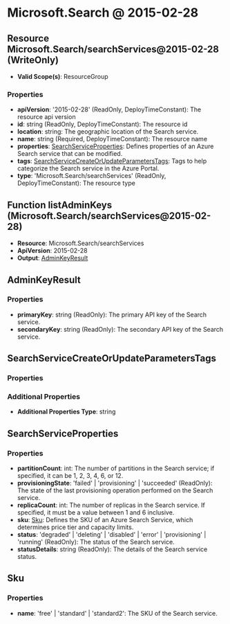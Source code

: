 # Microsoft.Search @ 2015-02-28

## Resource Microsoft.Search/searchServices@2015-02-28 (WriteOnly)
* **Valid Scope(s)**: ResourceGroup
### Properties
* **apiVersion**: '2015-02-28' (ReadOnly, DeployTimeConstant): The resource api version
* **id**: string (ReadOnly, DeployTimeConstant): The resource id
* **location**: string: The geographic location of the Search service.
* **name**: string (Required, DeployTimeConstant): The resource name
* **properties**: [SearchServiceProperties](#searchserviceproperties): Defines properties of an Azure Search service that can be modified.
* **tags**: [SearchServiceCreateOrUpdateParametersTags](#searchservicecreateorupdateparameterstags): Tags to help categorize the Search service in the Azure Portal.
* **type**: 'Microsoft.Search/searchServices' (ReadOnly, DeployTimeConstant): The resource type

## Function listAdminKeys (Microsoft.Search/searchServices@2015-02-28)
* **Resource**: Microsoft.Search/searchServices
* **ApiVersion**: 2015-02-28
* **Output**: [AdminKeyResult](#adminkeyresult)

## AdminKeyResult
### Properties
* **primaryKey**: string (ReadOnly): The primary API key of the Search service.
* **secondaryKey**: string (ReadOnly): The secondary API key of the Search service.

## SearchServiceCreateOrUpdateParametersTags
### Properties
### Additional Properties
* **Additional Properties Type**: string

## SearchServiceProperties
### Properties
* **partitionCount**: int: The number of partitions in the Search service; if specified, it can be 1, 2, 3, 4, 6, or 12.
* **provisioningState**: 'failed' | 'provisioning' | 'succeeded' (ReadOnly): The state of the last provisioning operation performed on the Search service.
* **replicaCount**: int: The number of replicas in the Search service. If specified, it must be a value between 1 and 6 inclusive.
* **sku**: [Sku](#sku): Defines the SKU of an Azure Search Service, which determines price tier and capacity limits.
* **status**: 'degraded' | 'deleting' | 'disabled' | 'error' | 'provisioning' | 'running' (ReadOnly): The status of the Search service.
* **statusDetails**: string (ReadOnly): The details of the Search service status.

## Sku
### Properties
* **name**: 'free' | 'standard' | 'standard2': The SKU of the Search service.

